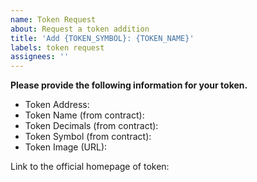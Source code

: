 ```yaml
---
name: Token Request
about: Request a token addition
title: 'Add {TOKEN_SYMBOL}: {TOKEN_NAME}'
labels: token request
assignees: ''
---
```


**Please provide the following information for your token.**

* Token Address:
* Token Name (from contract):
* Token Decimals (from contract):
* Token Symbol (from contract):
* Token Image (URL): 

Link to the official homepage of token:

